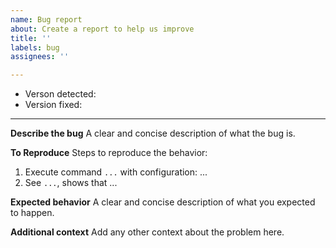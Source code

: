 ```yaml
---
name: Bug report
about: Create a report to help us improve
title: ''
labels: bug
assignees: ''

---
```


- Verson detected: 
- Version fixed:
----

**Describe the bug**
A clear and concise description of what the bug is.

**To Reproduce**
Steps to reproduce the behavior:
1. Execute command `...` with configuration: ...
2. See `...`, shows that ...

**Expected behavior**
A clear and concise description of what you expected to happen.

**Additional context**
Add any other context about the problem here.
